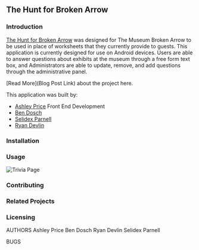 ## The Hunt for Broken Arrow

### Introduction
[The Hunt for Broken Arrow](https://bendoschgit.github.io/scavenger_hunt_and_trivia/) was designed for The Museum Broken Arrow to be used in place of worksheets that they currently provide to guests. This application is currently designed for use on Android devices. Users are able to answer questions about exhibits at the museum through a free form text box, and Administrators are able to update, remove, and add questions through the administrative panel. 

[Read More](Blog Post Link) about the project here.

This application was built by:
* [Ashley Price](https://www.linkedin.com/in/ashleybordenprice/) Front End Development
* [Ben Dosch](https://www.linkedin.com/in/benjamin-dosch-872a4731/)
* [Selidex Parnell](https://www.linkedin.com/in/selidex-parnell-6469a613b/)
* [Ryan Devlin](https://www.linkedin.com/in/ryan-devlin-1151b81a9/)
### Installation

### Usage
![Trivia Page](https://ibb.co/Qn9NcHd)
### Contributing

### Related Projects

### Licensing

AUTHORS
  Ashley Price
  Ben Dosch
  Ryan Devlin
  Selidex Parnell

BUGS
